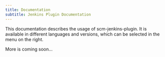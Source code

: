 ```yaml
---
title: Documentation
subtitle: Jenkins Plugin Documentation
---
```

This documentation describes the usage of scm-jenkins-plugin. It is available in different languages and versions, which can be selected in the menu on the right.

More is coming soon...
